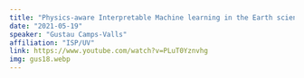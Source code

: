 ```yaml
---
title: "Physics-aware Interpretable Machine learning in the Earth sciences OCEANIX Seminar Series"
date: "2021-05-19"
speaker: "Gustau Camps-Valls"
affiliation: "ISP/UV"
link: https://www.youtube.com/watch?v=PLuT0Yznvhg
img: gus18.webp
---
```

